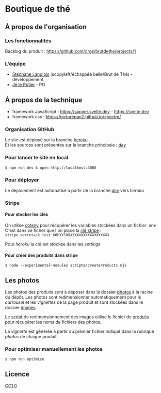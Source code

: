 # Boutique de thé

## À propos de l'organisation

### Les fonctionnalités

Backlog du produit : https://github.com/orgs/brutdethe/projects/1

### L'équipe

- [Stéphane Langlois](https://github.com/pntbr) (scopyleft/échappée belle/Brut de Thé) - développement
- [Jé le Potier](https://www.theiere-tasse.com) - PO 

## À propos de la technique

- framework JavaScript : https://sapper.svelte.dev - https://svelte.dev
- framework css : https://picturepan2.github.io/spectre/

### Organisation GitHub

Le site est déployé sur la branche [heroku](https://heroku.com)  
Et les sources sont présentes sur la branche principale : [_dev_](../../tree/dev)

### Pour lancer le site en local

`$ npm run dev & open http://localhost:3000`

### Pour déployer 

Le déploiement est automatisé à partir de la branche [_dev_](../../tree/dev) vers *heroku*

### Stripe

#### Pour stocker les clés

On utilise [dotenv](https://github.com/motdotla/dotenv) pour récupérer les variables stockées dans un fichier *.env*  
C'est dans ce ficher que l'on place la [clé stripe](https://dashboard.stripe.com/test/apikeys) :
`stripe_secret=sk_test_66HYYSHXXXXXXXXXXXXXXXXXXX`

Pour *heroku* la clé est stockée dans les *settings*

#### Pour créer des produits dans stripe

`$ node --experimental-modules scripts/createProducts.mjs`

## Les photos

Les photos des produits sont à déposer dans le dossier [photos](/photos) à la racine du dépôt. Les photos sont redimensionner automatiquement pour le *carrousel* et les *vignettes* de la page produit et sont stockées dans le dossier [images](/static/images).

Le [script](/scripts/optimize.js) de redimensionnement des images utilise le fichier de [produits](/static/produits.json) pour récupérer les noms de fichiers des photos.

La *vignette* est générée à partir du premier fichier indiqué dans la rubrique *photos* de chaque produit.

### Pour optimiser manuellement les photos

`$ npm run optimize`

## Licence

[CC1.0](LICENSE)
